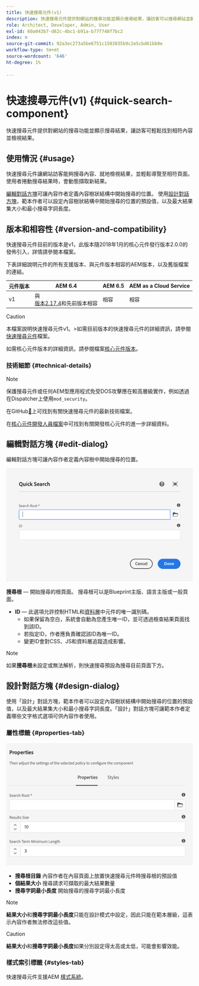 ```yaml
---
title: 快速搜尋元件(v1)
description: 快速搜尋元件提供對網站的搜尋功能並顯示搜尋結果，讓訪客可以搜尋網站並篩選結果。
role: Architect, Developer, Admin, User
exl-id: 60a043b7-d82c-4bc1-b91a-b77f748f7bc2
index: n
source-git-commit: 92a3ec273a5be6751c1503835b9c2e5cbd61bb9e
workflow-type: tm+mt
source-wordcount: '646'
ht-degree: 1%

---
```



# 快速搜尋元件(v1) {#quick-search-component}

快速搜尋元件提供對網站的搜尋功能並顯示搜尋結果，讓訪客可輕鬆找到相符內容並檢視結果。

## 使用情況 {#usage}

快速搜尋元件讓網站訪客能夠搜尋內容、就地檢視結果，並輕鬆導覽至相符頁面。 使用者捲動搜尋結果時，會動態擷取新結果。

[編輯對話方塊](#edit-dialog)可讓內容作者定義內容樹狀結構中開始搜尋的位置。 使用[設計對話方塊](#design-dialog)，範本作者可以設定內容樹狀結構中開始搜尋的位置的預設值，以及最大結果集大小和最小搜尋字詞長度。

## 版本和相容性 {#version-and-compatibility}

快速搜尋元件目前的版本是v1，此版本隨2018年1月的核心元件發行版本2.0.0的發佈引入，詳情請參閱本檔案。

下表詳細說明元件的所有支援版本、與元件版本相容的AEM版本，以及舊版檔案的連結。

| 元件版本 | AEM 6.4 | AEM 6.5 | AEM as a Cloud Service |
|--- |--- |--- |---|
| v1 | 與<br>[版本2.17.4](/help/versions.md)和先前版本相容 | 相容 | 相容 |

>[!CAUTION]
>
>本檔案說明快速搜尋元件v1。
>&#x200B;>如需目前版本的快速搜尋元件的詳細資訊，請參閱[快速搜尋元件](/help/components/quick-search.md)檔案。

如需核心元件版本的詳細資訊，請參閱檔案[核心元件版本](/help/versions.md)。

### 技術細節 {#technical-details}

>[!NOTE]
>
>保護搜尋元件或任何AEM型應用程式免受DOS攻擊應在較高層級實作，例如透過在Dispatcher上使用`mod_security`。

在GitHub[&#128279;](https://adobe.com/go/aem_cmp_tech_search_v1_tw)上可找到有關快速搜尋元件的最新技術檔案。

在[核心元件開發人員檔案](/help/developing/overview.md)中可找到有關開發核心元件的進一步詳細資料。

## 編輯對話方塊 {#edit-dialog}

編輯對話方塊可讓內容作者定義內容樹中開始搜尋的位置。

![快速搜尋元件的編輯對話方塊](/help/assets/quick-search-edit.png)

**搜尋根** — 開始搜尋的根頁面。 搜尋根可以是Blueprint主版、語言主版或一般頁面。
* **ID** — 此選項允許控制HTML和[資料層](/help/developing/data-layer/overview.md)中元件的唯一識別碼。
   * 如果保留為空白，系統會自動為您產生唯一ID，並可透過檢查結果頁面找到該ID。
   * 若指定ID，作者應負責確認該ID為唯一ID。
   * 變更ID會對CSS、JS和資料層追蹤造成影響。

>[!NOTE]
>
>如果&#x200B;**搜尋根**&#x200B;未設定或無法解析，則快速搜尋預設為搜尋目前頁面下方。

## 設計對話方塊 {#design-dialog}

使用「設計」對話方塊，範本作者可以設定內容樹狀結構中開始搜尋的位置的預設值，以及最大結果集大小和最小搜尋字詞長度。「設計」對話方塊可讓範本作者定義哪些文字格式選項可供內容作者使用。

### 屬性標籤 {#properties-tab}

![快速搜尋元件的設計對話方塊](/help/assets/quick-search-design.png)

* **搜尋根目錄**
內容作者在內容頁面上放置快速搜尋元件時搜尋根的預設值
* **個結果大小**
搜尋請求可擷取的最大結果數量
* **搜尋字詞最小長度**
開始搜尋的搜尋字詞最小長度

>[!NOTE]
>
>**結果大小**&#x200B;和&#x200B;**搜尋字詞最小長度**&#x200B;只能在設計模式中設定，因此只能在範本層級，這表示內容作者無法修改這些值。

>[!CAUTION]
>
>**結果大小**&#x200B;和&#x200B;**搜尋字詞最小長度**&#x200B;如果分別設定得太高或太低，可能會影響效能。

### 樣式索引標籤 {#styles-tab}

快速搜尋元件支援AEM [樣式系統](/help/get-started/authoring.md#component-styling)。
